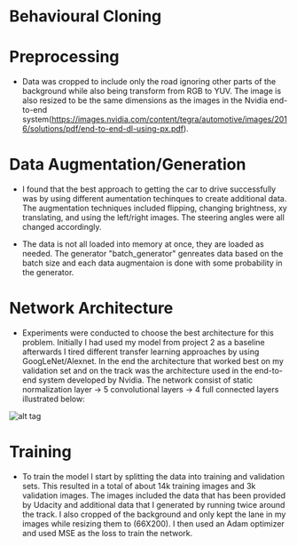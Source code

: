 # Behavioural Cloning

# Preprocessing
* Data was cropped to include only the road ignoring other parts of the background while also being transform from RGB to YUV. The image is also resized to be the same dimensions as the images in the Nvidia end-to-end system(https://images.nvidia.com/content/tegra/automotive/images/2016/solutions/pdf/end-to-end-dl-using-px.pdf).

# Data Augmentation/Generation
* I found that the best approach to getting the car to drive successfully was by using different aumentation techinques to create additional data. The augmentation techniques included flipping, changing brightness, xy translating, and using the left/right images. The steering angles were all changed accordingly.

* The data is not all loaded into memory at once, they are loaded as needed. The generator "batch_generator" genreates data based on the batch size and each data augmentaion is done with some probability in the generator. 

# Network Architecture
* Experiments were conducted to choose the best architecture for this problem. Initially I had used my model from project 2 as a baseline afterwards I tired different transfer learning approaches by using GoogLeNet/Alexnet. In the end the architecture that worked best on my validation set and on the track was the architecture used in the end-to-end system developed by Nvidia. The network consist of static normalization layer -> 5 convolutional layers -> 4 full connected layers illustrated below:

![alt tag](https://github.com/SyedAzizEnam/CarND-Project3/blob/master/Screen%20Shot%202017-01-17%20at%2010.46.18%20PM.png)

# Training
* To train the model I start by splitting the data into training and validation sets. This resulted in a total of about 14k training images and 3k validation images. The images included the data that has been provided by Udacity and additional data that I generated by running twice around the track. I also cropped of the background and only kept the lane in my images while resizing them to (66X200). I then used an Adam optimizer and used MSE as the loss to train the network.
